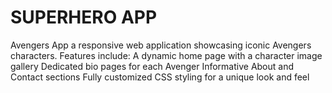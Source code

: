 # SUPERHERO APP
Avengers App a responsive web application showcasing iconic Avengers characters. Features include:  A dynamic home page with a character image gallery  Dedicated bio pages for each Avenger  Informative About and Contact sections  Fully customized CSS styling for a unique look and feel
